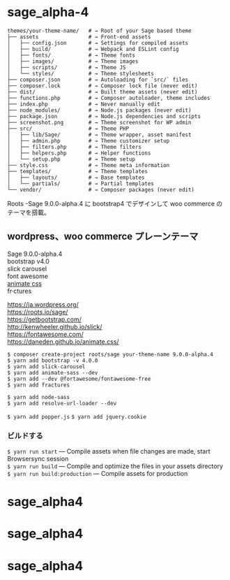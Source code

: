 # sage_alpha-4

```shell
themes/your-theme-name/   # → Root of your Sage based theme
├── assets                # → Front-end assets
│   ├── config.json       # → Settings for compiled assets
│   ├── build/            # → Webpack and ESLint config
│   ├── fonts/            # → Theme fonts
│   ├── images/           # → Theme images
│   ├── scripts/          # → Theme JS
│   └── styles/           # → Theme stylesheets
├── composer.json         # → Autoloading for `src/` files
├── composer.lock         # → Composer lock file (never edit)
├── dist/                 # → Built theme assets (never edit)
├── functions.php         # → Composer autoloader, theme includes
├── index.php             # → Never manually edit
├── node_modules/         # → Node.js packages (never edit)
├── package.json          # → Node.js dependencies and scripts
├── screenshot.png        # → Theme screenshot for WP admin
├── src/                  # → Theme PHP
│   ├── lib/Sage/         # → Theme wrapper, asset manifest
│   ├── admin.php         # → Theme customizer setup
│   ├── filters.php       # → Theme filters
│   ├── helpers.php       # → Helper functions
│   └── setup.php         # → Theme setup
├── style.css             # → Theme meta information
├── templates/            # → Theme templates
│   ├── layouts/          # → Base templates
│   └── partials/         # → Partial templates
└── vendor/               # → Composer packages (never edit)
```

Roots -Sage 9.0.0-alpha.4 に bootstrap4 でデザインして woo commerce のテーマを搭載。

## wordpress、woo commerce プレーンテーマ

Sage 9.0.0-alpha.4  
bootstrap v4.0  
slick carousel  
font awesome  
[animate css](https://github.com/tgdev/animate-sass)  
fr·ctures

https://ja.wordpress.org/  
https://roots.io/sage/  
https://getbootstrap.com/  
http://kenwheeler.github.io/slick/  
https://fontawesome.com/  
https://daneden.github.io/animate.css/

`$ composer create-project roots/sage your-theme-name 9.0.0-alpha.4`  
`$ yarn add bootstrap -v 4.0.0`  
`$ yarn add slick-carousel`  
`$ yarn add animate-sass --dev`  
`$ yarn add --dev @fortawesome/fontawesome-free`  
`$ yarn add fractures`

`$ yarn add node-sass`  
`$ yarn add resolve-url-loader --dev`

`$ yarn add popper.js`
`$ yarn add jquery.cookie`

### ビルドする

`$ yarn run start` — Compile assets when file changes are made, start Browsersync session  
`$ yarn run build` — Compile and optimize the files in your assets directory  
`$ yarn run build:production` — Compile assets for production

# sage_alpha4

# sage_alpha4

# sage_alpha4
